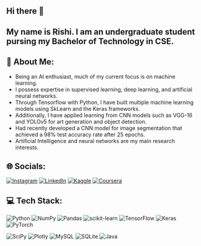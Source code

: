 ## Hi there 👋

## My name is Rishi. I am an undergraduate student pursing my Bachelor of Technology in CSE.

## 💫 About Me:
* Being an AI enthusiast, much of my current focus is on machine learning.
* I possess expertise in supervised learning, deep learning, and artificial neural networks.
* Through Tensorflow with Python, I have built multiple machine learning models using SkLearn and the Keras frameworks.
* Additionally, I have applied learning from CNN models such as VGG-16 and YOLOv5 for art generation and object detection.
* Had recently developed a CNN model for image segmentation that achieved a 98% test accuracy rate after 25 epochs. 
* Artificial Intelligence and neural networks are my main research interests.


## 🌐 Socials:
[![Instagram](https://img.shields.io/badge/Instagram-%23E4405F.svg?style=for-the-badge&logo=Instagram&logoColor=white)](https://instagram.com/im_rvm) 
[![LinkedIn](https://img.shields.io/badge/LinkedIn-%230077B5.svg?style=for-the-badge&logo=linkedin&logoColor=white)](https://linkedin.com/in/rishimore102) 
[![Kaggle](https://img.shields.io/badge/Kaggle-20BEFF?style=for-the-badge&logo=Kaggle&logoColor=white)](https://www.kaggle.com/thatguy69420) 
[![Coursera](https://img.shields.io/badge/Coursera-0056D2?style=for-the-badge&logo=Coursera&logoColor=white)](https://www.coursera.org/user/fd09a65d0ce42d3cabf58a41e97ebe00)

## 💻 Tech Stack:
![Python](https://img.shields.io/badge/python-3670A0?style=for-the-badge&logo=python&logoColor=ffdd54) 
![NumPy](https://img.shields.io/badge/numpy-%23013243.svg?style=for-the-badge&logo=numpy&logoColor=white) 
![Pandas](https://img.shields.io/badge/pandas-%23150458.svg?style=for-the-badge&logo=pandas&logoColor=white)
![scikit-learn](https://img.shields.io/badge/scikit--learn-%23F7931E.svg?style=for-the-badge&logo=scikit-learn&logoColor=white) 
![TensorFlow](https://img.shields.io/badge/TensorFlow-%23FF6F00.svg?style=for-the-badge&logo=TensorFlow&logoColor=white)
![Keras](https://img.shields.io/badge/Keras-%23D00000.svg?style=for-the-badge&logo=Keras&logoColor=white) 
![PyTorch](https://img.shields.io/badge/PyTorch-%23EE4C2C.svg?style=for-the-badge&logo=PyTorch&logoColor=white) 

![SciPy](https://img.shields.io/badge/SciPy-%230C55A5.svg?style=for-the-badge&logo=scipy&logoColor=%white) 
![Plotly](https://img.shields.io/badge/Plotly-%233F4F75.svg?style=for-the-badge&logo=plotly&logoColor=white) 
![MySQL](https://img.shields.io/badge/MySQL-005C84?style=for-the-badge&logo=mysql&logoColor=white) 
![SQLite](https://img.shields.io/badge/SQLite-07405E?style=for-the-badge&logo=sqlite&logoColor=white)
![Java](https://img.shields.io/badge/java-%23ED8B00.svg?style=for-the-badge&logo=java&logoColor=white) 

<!-- # 📊 GitHub Stats:
![](https://github-readme-stats.vercel.app/api?username=CruSher12-byte&theme=great-gatsby&hide_border=true&include_all_commits=false&count_private=false)<br/>
![](https://github-readme-streak-stats.herokuapp.com/?user=CruSher12-byte&theme=great-gatsby&hide_border=true)<br/>
![](https://github-readme-stats.vercel.app/api/top-langs/?username=CruSher12-byte&theme=great-gatsby&hide_border=true&include_all_commits=false&count_private=false&layout=compact)

